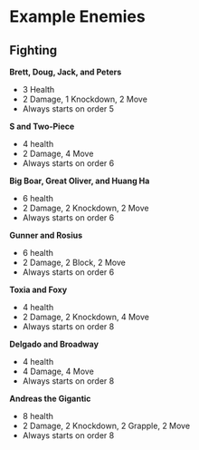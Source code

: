 # Example Enemies

## Fighting

**Brett, Doug, Jack, and Peters**
- 3 Health
- 2 Damage, 1 Knockdown, 2 Move
- Always starts on order 5

**S and Two-Piece**
- 4 health
- 2 Damage, 4 Move
- Always starts on order 6

**Big Boar, Great Oliver, and Huang Ha**
- 6 health
- 2 Damage, 2 Knockdown, 2 Move
- Always starts on order 6

**Gunner and Rosius**
- 6 health
- 2 Damage, 2 Block, 2 Move
- Always starts on order 6

**Toxia and Foxy**
- 4 health
- 2 Damage, 2 Knockdown, 4 Move
- Always starts on order 8

**Delgado and Broadway**
- 4 health
- 4 Damage, 4 Move
- Always starts on order 8

**Andreas the Gigantic**
- 8 health
- 2 Damage, 2 Knockdown, 2 Grapple, 2 Move
- Always starts on order 8
